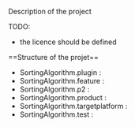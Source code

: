 
Description of the project

TODO:
 - the licence should be defined

==Structure of the projet==

* SortingAlgorithm.plugin :
* SortingAlgorithm.feature :
* SortingAlgorithm.p2 :
* SortingAlgorithm.product :
* SortingAlgorithm.targetplatform :
* SortingAlgorithm.test :